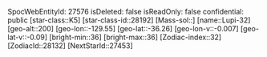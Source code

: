 ﻿---
location: [-36.26,-129.55,200]
type: Station
tags:
- astro/Star

---
SpocWebEntityId: 27576
isDeleted: false
isReadOnly: false
confidential: public
[star-class::K5]
[star-class-id::28192]
[Mass-sol::]
[name::Lupi-32]
[geo-alt::200]
[geo-lon::-129.55]
[geo-lat::-36.26]
[geo-lon-v::-0.007]
[geo-lat-v::-0.09]
[bright-min::36]
[bright-max::36]
[Zodiac-index::32]
[ZodiacId::28132]
[NextStarId::27453]


